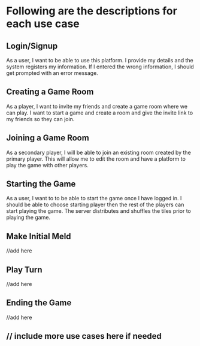 # Following are the descriptions for each use case
## Login/Signup
As a user, I want to be able to use this platform. I provide my details and the system registers my information. If I entered the wrong information, I should get prompted with an error message.

## Creating a Game Room
As a player, I want to invite my friends and create a game room where we can play. I want to start a game and create a room and give the invite link to my friends so they can join.

## Joining a Game Room
As a secondary player, I will be able to join an existing room created by the primary player. This will allow me to edit the room and have a platform to play the game with other players.

## Starting the Game
As a user, I want to to be able to start the game once I have logged in. I should be able to choose starting player then the rest of the players can start playing the game. The server distributes and shuffles the tiles prior to playing the game.

## Make Initial Meld

//add here

## Play Turn

//add here

## Ending the Game

//add here

## // include more use cases here if needed